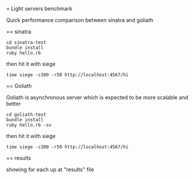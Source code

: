 = Light servers benchmark

Quick performance comparison between sinatra and goliath

== sinatra

```
cd sinatra-test
bundle install
ruby hello.rb
```

then hit it with siege

```
time siege -c300 -r50 http://localhost:4567/hi
```

== Goliath

Goliath is asynchronous server which is expected to be more scalable and better

```
cd goliath-test
bundle install
ruby hello.rb -sv
```

then hit it with siege

```
time siege -c300 -r50 http://localhost:4567/hi
```

== results

showing for each up at "results" file